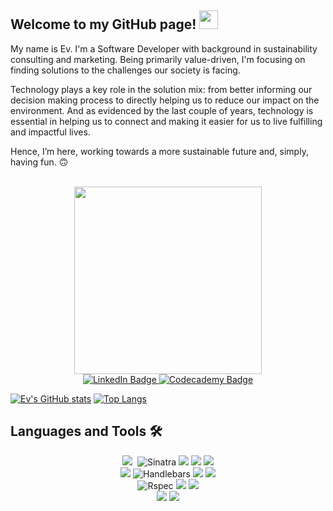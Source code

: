 ## Welcome to my GitHub page! <img src="https://media.giphy.com/media/hvRJCLFzcasrR4ia7z/giphy.gif" width="30px"/>

My name is Ev. I'm a Software Developer with background in sustainability consulting and marketing. Being primarily value-driven, I'm focusing on finding solutions to the challenges our society is facing. 

Technology plays a key role in the solution mix: from better informing our decision making process to directly helping us to reduce our impact on the environment. And as evidenced by the last couple of years, technology is essential in helping us to connect and making it easier for us to live fulfilling and impactful lives. 

Hence, I’m here, working towards a more sustainable future and, simply, having fun. :upside_down_face:

<br>

<div id="header" align="center">
  <img src="https://media.giphy.com/media/hpXdHPfFI5wTABdDx9/giphy.gif" width="300"/>
</div>

<div id="badges" align="center">
  <a href="https://www.linkedin.com/in/evgeniasivtsova">
    <img src="https://img.shields.io/badge/LinkedIn-blue?style=for-the-badge&logo=linkedin&logoColor=white" alt="LinkedIn Badge"/>
  </a>
  <a href="https://www.codecademy.com/profiles/array0640879495">
    <img src="https://img.shields.io/badge/Codecademy-beige?style=for-the-badge&logo=linkedin&logoColor=white" alt="Codecademy Badge"/>
  </a>
</div>
<div align="center">
<img src="https://komarev.com/ghpvc/?username=EvSivtsova&style=flat-square&color=blue" alt=""/>
</div>

[![Ev's GitHub stats](https://github-readme-stats.vercel.app/api?username=EvSivtsova&count_private=true&show_icons=true)](https://github.com/EvSivtsova/github-readme-stats)
[![Top Langs](https://github-readme-stats.vercel.app/api/top-langs/?username=EvSivtsova)](https://github.com/EvSivtsova/github-readme-stats)

## Languages and Tools :hammer_and_wrench:
<div align="center">
  <img src="https://img.shields.io/badge/ruby-%23CC342D.svg?style=for-the-badge&logo=ruby&logoColor=white"/>&nbsp
  <img src="https://img.shields.io/badge/Sinatra-black?style=for-the-badge&logo=Sinatra&logoColor=white" alt="Sinatra"/>
  <img src="https://img.shields.io/badge/javascript-%23323330.svg?style=for-the-badge&logo=javascript&logoColor=%23F7DF1E"/>
  <img src="https://img.shields.io/badge/node.js-6DA55F?style=for-the-badge&logo=node.js&logoColor=white"/>
  <img src="https://img.shields.io/badge/express.js-%23404d59.svg?style=for-the-badge&logo=express&logoColor=%2361DAFB"/>
</div>
<div align="center">
  <img src="https://img.shields.io/badge/react_native-%2320232a.svg?style=for-the-badge&logo=react&logoColor=%2361DAFB"/>
  <img src="https://img.shields.io/badge/Handlebars-black?style=for-the-badge&logo=Handlebars&logoColor=white" alt="Handlebars"/>
  <img src="https://img.shields.io/badge/html5-%23E34F26.svg?style=for-the-badge&logo=html5&logoColor=white"/>
  <img src="https://img.shields.io/badge/css3-%231572B6.svg?style=for-the-badge&logo=css3&logoColor=white"/>
</div>
<div align="center">
  <img src="https://img.shields.io/badge/RSpec-blue?style=for-the-badge&logo=Rspec&logoColor=white" alt="Rspec"/>
  <img src="https://img.shields.io/badge/-jest-%23C21325?style=for-the-badge&logo=jest&logoColor=white"/>
  <img src="https://img.shields.io/badge/-cypress-%23E5E5E5?style=for-the-badge&logo=cypress&logoColor=058a5e"/>
</div>
<div align="center">
  <img src="https://img.shields.io/badge/postgres-%23316192.svg?style=for-the-badge&logo=postgresql&logoColor=white"/>
  <img src="https://img.shields.io/badge/MongoDB-%234ea94b.svg?style=for-the-badge&logo=mongodb&logoColor=white"/>
</div>
